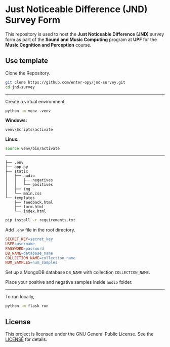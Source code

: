 # Just Noticeable Difference (JND) Survey Form

This repository is used to host the **Just Noticeable Difference (JND)** survey form as part of the **Sound and Music Computing** program at **UPF** for the **Music Cognition and Perception** course.

## Use template
Clone the Repository.
```bash
git clone https://github.com/enter-opy/jnd-survey.git
cd jnd-survey
```
<hr>

Create a virtual environment.
```bash
python -m venv .venv
```
   **Windows:**
```bash
venv\Scripts\activate
```
   **Linux:**
```bash
source venv/bin/activate
```
<hr>

```plaintext
├── .env
├── app.py
├── static
│   ├── audio
│   │   ├── negatives
│   │   └── positives
│   ├── img
│   └── main.css
└── templates
    ├── feedback.html
    ├── form.html
    └── index.html
```
```bash
pip install -r requirements.txt
```
Add `.env` file in the root directory.

```makefile
SECRET_KEY=secret_key
USER=username
PASSWORD=password
DB_NAME=database_name
COLLECTION_NAME=collection_name
NUM_SAMPLES=num_samples
```

Set up a MongoDB database `DB_NAME` with collection `COLLECTION_NAME`.

Place your positive and negative samples inside `audio` folder.
<hr>

To run locally,

```bash
python -m flask run
```

## License
This project is licensed under the GNU General Public License. See the [LICENSE](https://github.com/enter-opy/jnd-survey/blob/main/LICENSE) for details.